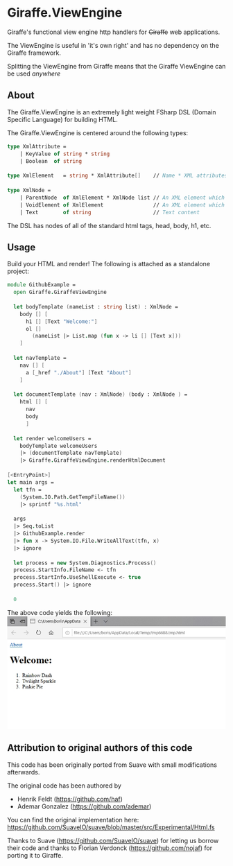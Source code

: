 # Giraffe.ViewEngine
Giraffe's functional view engine http handlers for ~~Giraffe~~ web applications.

The ViewEngine is useful in 'it's own right' and has no dependency on the Giraffe framework.

Splitting the ViewEngine from Giraffe means that the Giraffe ViewEngine can be used *anywhere*

## About
The Giraffe.ViewEngine is an extremely light weight FSharp DSL (Domain Specific Language) for building HTML.

The Giraffe.ViewEngine is centered around the following types:
``` FSharp
type XmlAttribute =
    | KeyValue of string * string
    | Boolean  of string

type XmlElement   = string * XmlAttribute[]    // Name * XML attributes

type XmlNode =
    | ParentNode  of XmlElement * XmlNode list // An XML element which contains nested XML elements
    | VoidElement of XmlElement                // An XML element which cannot contain nested XML (e.g. <hr /> or <br />)
    | Text        of string                    // Text content
```

The DSL has nodes of all of the standard html tags, head, body, h1, etc.

## Usage
Build your HTML and render! The following is attached as a standalone project:

``` FSharp
module GithubExample = 
  open Giraffe.GiraffeViewEngine
  
  let bodyTemplate (nameList : string list) : XmlNode = 
    body [] [
      h1 [] [Text "Welcome:"]
      ol [] 
        (nameList |> List.map (fun x -> li [] [Text x]))
    ]

  let navTemplate = 
    nav [] [
      a [_href "./About"] [Text "About"]
    ]

  let documentTemplate (nav : XmlNode) (body : XmlNode ) = 
    html [] [
      nav
      body
      ]

  let render welcomeUsers = 
    bodyTemplate welcomeUsers
    |> (documentTemplate navTemplate)
    |> Giraffe.GiraffeViewEngine.renderHtmlDocument

[<EntryPoint>]
let main args = 
  let tfn = 
    (System.IO.Path.GetTempFileName())
    |> sprintf "%s.html" 

  args 
  |> Seq.toList
  |> GithubExample.render
  |> fun x -> System.IO.File.WriteAllText(tfn, x)
  |> ignore 

  let process = new System.Diagnostics.Process()
  process.StartInfo.FileName <- tfn
  process.StartInfo.UseShellExecute <- true
  process.Start() |> ignore

  0
```

The above code yields the following:
![alt text][GithubExample]

[GithubExample]: ./GithubExample.jpg "Example for Github"

## Attribution to original authors of this code
This code has been originally ported from Suave with small modifications afterwards.

The original code has been authored by
* Henrik Feldt (https://github.com/haf)
* Ademar Gonzalez (https://github.com/ademar)

You can find the original implementation here:
https://github.com/SuaveIO/suave/blob/master/src/Experimental/Html.fs

Thanks to Suave (https://github.com/SuaveIO/suave) for letting us borrow their code
and thanks to Florian Verdonck (https://github.com/nojaf) for porting it to Giraffe.
